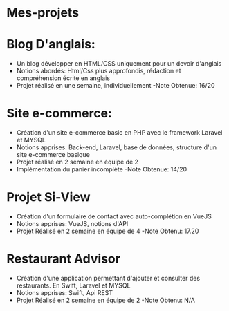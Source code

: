 # Mes-projets

# Blog D'anglais: 

* Un blog développer en HTML/CSS uniquement pour un devoir d'anglais
* Notions abordés: Html/Css plus approfondis, rédaction et compréhension écrite en anglais
* Projet réalisé en une semaine, individuellement
-Note Obtenue: 16/20

# Site e-commerce:

* Création d'un site e-commerce basic en PHP avec le framework Laravel et MYSQL
* Notions apprises: Back-end, Laravel, base de données, structure d'un site e-commerce basique
* Projet réalisé en 2 semaine en équipe de 2
* Implémentation du panier incomplète
-Note Obtenue: 14/20

# Projet Si-View

* Création d'un formulaire de contact avec auto-complétion en VueJS
* Notions apprises: VueJS, notions d'API 
* Projet Réalisé en 2 semaine en équipe de 4
-Note Obtenu: 17.20

# Restaurant Advisor

* Création d'une application permettant d'ajouter et consulter des restaurants. En Swift, Laravel et MYSQL
* Notions apprises: Swift, Api REST
* Projet Réalisé en 2 semaine en équipe de 2
-Note Obtenu: N/A 
